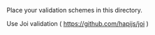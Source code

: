 Place your validation schemes in this directory.

Use Joi validation ( https://github.com/hapijs/joi )